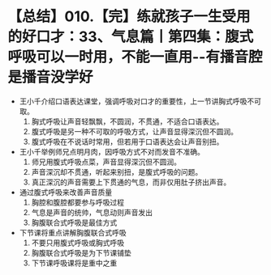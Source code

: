 # 【总结】010.【完】练就孩子一生受用的好口才：33、气息篇丨第四集：腹式呼吸可以一时用，不能一直用--有播音腔是播音没学好

-   王小千介绍口语表达课堂，强调呼吸对口才的重要性，上一节讲胸式呼吸不可取。
    1.  胸式呼吸让声音轻飘飘，不圆润，不贯通，不适合口语表达。
    2.  腹式呼吸是另一种不可取的呼吸方式，让声音显得深沉但不圆润。
    3.  腹式呼吸在不说话时常用，但若用于口语表达会让声音别扭。
-   王小千举例师兄点明月肉，因呼吸方式不对而发音不准确。
    1.  师兄用腹式呼吸点菜，声音显得深沉但不圆润。
    2.  声音深沉却不贯通，听起来别扭，是腹式呼吸的问题。
    3.  真正深沉的声音需要上下贯通的气息，而非仅用肚子挤出声音。
-   通过腹式呼吸来改善声音质量
    1.  胸腔和腹腔都要参与呼吸过程
    2.  气息是声音的统帅，气息动则声音发出
    3.  胸腹联合式呼吸是最佳方式
-   下节课将重点讲解胸腹联合式呼吸
    1.  不要只用腹式呼吸或胸式呼吸
    2.  胸腹联合式呼吸是为下节课铺垫
    3.  下节课呼吸课将是重中之重